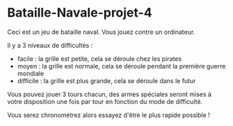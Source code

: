 # Bataille-Navale-projet-4

Ceci est un jeu de bataille naval.
Vous jouez contre un ordinateur.

Il y a 3 niveaux de difficultés :
- facile : la grille est petite, cela se déroule chez les pirates
- moyen : la grille est normale, cela se déroule pendant la première guerre mondiale
- difficile : la grille est plus grande, cela se déroule dans le futur

Vous pouvez jouer 3 tours chacun, des armes spéciales seront mises à votre disposition une fois par tour en fonction du mode de difficulté.

Vous serez chronométrez alors essayez d'être le plus rapide possible !